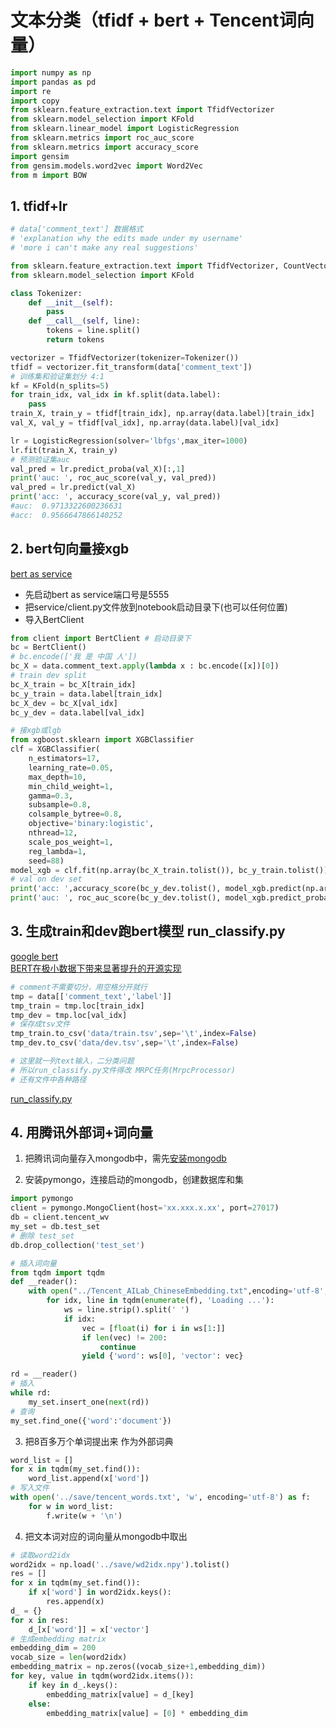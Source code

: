 # 文本分类（tfidf + bert + Tencent词向量）

```python
import numpy as np
import pandas as pd
import re
import copy
from sklearn.feature_extraction.text import TfidfVectorizer
from sklearn.model_selection import KFold
from sklearn.linear_model import LogisticRegression
from sklearn.metrics import roc_auc_score
from sklearn.metrics import accuracy_score
import gensim
from gensim.models.word2vec import Word2Vec
from m import BOW
```

## 1. tfidf+lr

```python
# data['comment_text'] 数据格式
# 'explanation why the edits made under my username'
# 'more i can't make any real suggestions'

from sklearn.feature_extraction.text import TfidfVectorizer, CountVectorizer
from sklearn.model_selection import KFold

class Tokenizer:
    def __init__(self):
        pass
    def __call__(self, line):
        tokens = line.split()
        return tokens

vectorizer = TfidfVectorizer(tokenizer=Tokenizer())
tfidf = vectorizer.fit_transform(data['comment_text'])
# 训练集和验证集划分 4:1
kf = KFold(n_splits=5)
for train_idx, val_idx in kf.split(data.label):
    pass
train_X, train_y = tfidf[train_idx], np.array(data.label)[train_idx]
val_X, val_y = tfidf[val_idx], np.array(data.label)[val_idx]

lr = LogisticRegression(solver='lbfgs',max_iter=1000)
lr.fit(train_X, train_y)
# 预测验证集auc
val_pred = lr.predict_proba(val_X)[:,1]
print('auc: ', roc_auc_score(val_y, val_pred))
val_pred = lr.predict(val_X)
print('acc: ', accuracy_score(val_y, val_pred))
#auc:  0.9713322600236631
#acc:  0.9566647866140252
```

## 2. bert句向量接xgb

[bert as service](https://github.com/hanxiao/bert-as-service)<br>
 
 - 先启动bert as service端口号是5555
 - 把service/client.py文件放到notebook启动目录下(也可以任何位置)
 - 导入BertClient
```python
from client import BertClient # 启动目录下
bc = BertClient()
# bc.encode(['我 是 中国 人'])
bc_X = data.comment_text.apply(lambda x : bc.encode([x])[0])
# train dev split
bc_X_train = bc_X[train_idx]
bc_y_train = data.label[train_idx]
bc_X_dev = bc_X[val_idx]
bc_y_dev = data.label[val_idx]

# 接xgb或lgb
from xgboost.sklearn import XGBClassifier
clf = XGBClassifier(
    n_estimators=17,
    learning_rate=0.05,
    max_depth=10,
    min_child_weight=1,
    gamma=0.3,
    subsample=0.8,
    colsample_bytree=0.8,
    objective='binary:logistic',
    nthread=12,
    scale_pos_weight=1,
    reg_lambda=1,
    seed=88)
model_xgb = clf.fit(np.array(bc_X_train.tolist()), bc_y_train.tolist())
# val on dev set
print('acc: ',accuracy_score(bc_y_dev.tolist(), model_xgb.predict(np.array(bc_X_dev.tolist()))))
print('auc: ', roc_auc_score(bc_y_dev.tolist(), model_xgb.predict_proba(np.array(bc_X_dev.tolist()))[:,1]))
```

## 3. 生成train和dev跑bert模型 run_classify.py

[google bert](https://github.com/google-research/bert/)<br>
[BERT在极小数据下带来显著提升的开源实现](https://mp.weixin.qq.com/s?__biz=MzIwMTc4ODE0Mw==&mid=2247493161&idx=1&sn=58ddcd071602c42dda93275289311bb3&chksm=96ea39a9a19db0bf15df95cc9961064a3bab4e4a0b8d25a9bfb45c154942330b9cdb0abe0f4b&scene=0&xtrack=1#rd)<br>

```python
# comment不需要切分，用空格分开就行
tmp = data[['comment_text','label']]
tmp_train = tmp.loc[train_idx]
tmp_dev = tmp.loc[val_idx]
# 保存成tsv文件
tmp_train.to_csv('data/train.tsv',sep='\t',index=False)
tmp_dev.to_csv('data/dev.tsv',sep='\t',index=False)

# 这里就一列text输入，二分类问题
# 所以run_classify.py文件得改 MRPC任务(MrpcProcessor)
# 还有文件中各种路径
```
[run_classify.py](run_classifier_v1.py)

## 4. 用腾讯外部词+词向量

1. 把腾讯词向量存入mongodb中，需先[安装mongodb](https://blog.csdn.net/qq_25537177/article/details/82978610)<br>

2. 安装pymongo，连接启动的mongodb，创建数据库和集<br>
```python
import pymongo
client = pymongo.MongoClient(host='xx.xxx.x.xx', port=27017)
db = client.tencent_wv
my_set = db.test_set
# 删除 test_set
db.drop_collection('test_set')
```
```python
# 插入词向量
from tqdm import tqdm
def __reader():
    with open("../Tencent_AILab_ChineseEmbedding.txt",encoding='utf-8',errors='ignore') as f:
        for idx, line in tqdm(enumerate(f), 'Loading ...'):
            ws = line.strip().split(' ')
            if idx:
                vec = [float(i) for i in ws[1:]]
                if len(vec) != 200:
                    continue
                yield {'word': ws[0], 'vector': vec}

rd = __reader()
# 插入
while rd:
    my_set.insert_one(next(rd))
# 查询
my_set.find_one({'word':'document'})
```
3. 把8百多万个单词提出来 作为外部词典<br>
```python
word_list = []
for x in tqdm(my_set.find()):
    word_list.append(x['word'])
# 写入文件
with open('../save/tencent_words.txt', 'w', encoding='utf-8') as f:
    for w in word_list:
        f.write(w + '\n')
```
4. 把文本词对应的词向量从mongodb中取出<br>
```python
# 读取word2idx
word2idx = np.load('../save/wd2idx.npy').tolist()
res = []
for x in tqdm(my_set.find()):
    if x['word'] in word2idx.keys():
        res.append(x)
d_ = {}
for x in res:
    d_[x['word']] = x['vector']
# 生成embedding matrix
embedding_dim = 200
vocab_size = len(word2idx)
embedding_matrix = np.zeros((vocab_size+1,embedding_dim))
for key, value in tqdm(word2idx.items()):
    if key in d_.keys():
        embedding_matrix[value] = d_[key]
    else:
        embedding_matrix[value] = [0] * embedding_dim
```
